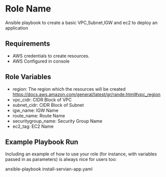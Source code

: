 Role Name
=========

Ansible playbook to create a basic VPC,Subnet,IGW and ec2 to deploy an application


Requirements
------------

* AWS credentials to create resources.
* AWS Configured in console

Role Variables
--------------

* region: The region which the resources will be created https://docs.aws.amazon.com/general/latest/gr/rande.html#vpc_region
* vpc_cidr: CIDR Block of VPC
* subnet_cidr: CIDR Block of Subnet
* igw_name: IGW Name
* route_name: Route Name
* securitygroup_name: Security Group Name
* ec2_tag: EC2 Name


Example Playbook Run
----------------

Including an example of how to use your role (for instance, with variables passed in as parameters) is always nice for users too:

 ansible-playbook install-servian-app.yaml
